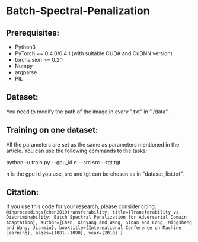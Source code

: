 # Batch-Spectral-Penalization

## Prerequisites:

* Python3
* PyTorch == 0.4.0/0.4.1 (with suitable CUDA and CuDNN version)
* torchvision >= 0.2.1
* Numpy
* argparse
* PIL

## Dataset:

You need to modify the path of the image in every ".txt" in "./data".

## Training on one dataset:

All the parameters are set as the same as parameters mentioned in the article. 
You can use the following commands to the tasks:

python -u train.py --gpu_id n --src src --tgt tgt

n is the gpu id you use, src and tgt can be chosen as in "dataset_list.txt".

## Citation:

If you use this code for your research, please consider citing:
`
@inproceedings{chen2019transferability,
  title={Transferability vs. Discriminability: Batch Spectral Penalization for Adversarial Domain Adaptation},
  author={Chen, Xinyang and Wang, Sinan and Long, Mingsheng and Wang, Jianmin},
  booktitle={International Conference on Machine Learning},
  pages={1081--1090},
  year={2019}
}
`
